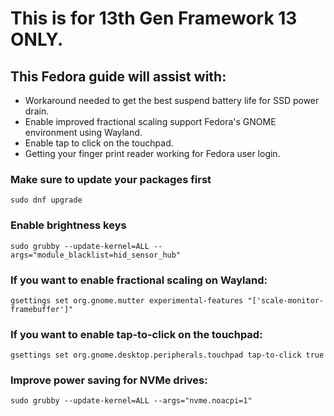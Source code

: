 # This is for 13th Gen Framework 13 ONLY.

## This Fedora guide will assist with:

- Workaround needed to get the best suspend battery life for SSD power drain.
- Enable improved fractional scaling support Fedora's GNOME environment using Wayland.
- Enable tap to click on the touchpad.
- Getting your finger print reader working for Fedora user login.


### Make sure to update your packages first
``sudo dnf upgrade``

### Enable brightness keys
``
sudo grubby --update-kernel=ALL --args="module_blacklist=hid_sensor_hub"
``

### If you want to enable fractional scaling on Wayland:
``
gsettings set org.gnome.mutter experimental-features "['scale-monitor-framebuffer']"
``

### If you want to enable tap-to-click on the touchpad:
``
gsettings set org.gnome.desktop.peripherals.touchpad tap-to-click true
``

### Improve power saving for NVMe drives:
``
sudo grubby --update-kernel=ALL --args="nvme.noacpi=1"
``


